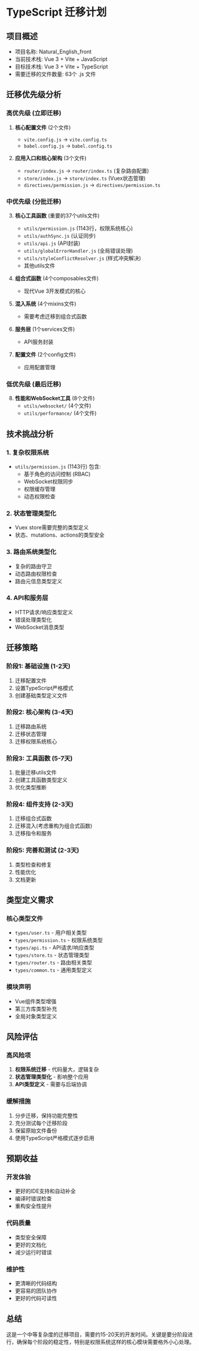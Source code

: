 # TypeScript 迁移计划

## 项目概述
- 项目名称: Natural_English_front
- 当前技术栈: Vue 3 + Vite + JavaScript
- 目标技术栈: Vue 3 + Vite + TypeScript
- 需要迁移的文件数量: 63个 .js 文件

## 迁移优先级分析

### 高优先级 (立即迁移)
1. **核心配置文件** (2个文件)
   - `vite.config.js` → `vite.config.ts`
   - `babel.config.js` → `babel.config.ts`

2. **应用入口和核心架构** (3个文件)
   - `router/index.js` → `router/index.ts` (复杂路由配置)
   - `store/index.js` → `store/index.ts` (Vuex状态管理)
   - `directives/permission.js` → `directives/permission.ts`

### 中优先级 (分批迁移)
3. **核心工具函数** (重要的37个utils文件)
   - `utils/permission.js` (1143行，权限系统核心)
   - `utils/authSync.js` (认证同步)
   - `utils/api.js` (API封装)
   - `utils/globalErrorHandler.js` (全局错误处理)
   - `utils/styleConflictResolver.js` (样式冲突解决)
   - 其他utils文件

4. **组合式函数** (4个composables文件)
   - 现代Vue 3开发模式的核心

5. **混入系统** (4个mixins文件)
   - 需要考虑迁移到组合式函数

6. **服务层** (1个services文件)
   - API服务封装

7. **配置文件** (2个config文件)
   - 应用配置管理

### 低优先级 (最后迁移)
8. **性能和WebSocket工具** (8个文件)
   - `utils/websocket/` (4个文件)
   - `utils/performance/` (4个文件)

## 技术挑战分析

### 1. 复杂权限系统
- `utils/permission.js` (1143行) 包含:
  - 基于角色的访问控制 (RBAC)
  - WebSocket权限同步
  - 权限缓存管理
  - 动态权限检查

### 2. 状态管理类型化
- Vuex store需要完整的类型定义
- 状态、mutations、actions的类型安全

### 3. 路由系统类型化
- 复杂的路由守卫
- 动态路由权限检查
- 路由元信息类型定义

### 4. API和服务层
- HTTP请求/响应类型定义
- 错误处理类型化
- WebSocket消息类型

## 迁移策略

### 阶段1: 基础设施 (1-2天)
1. 迁移配置文件
2. 设置TypeScript严格模式
3. 创建基础类型定义文件

### 阶段2: 核心架构 (3-4天)
1. 迁移路由系统
2. 迁移状态管理
3. 迁移权限系统核心

### 阶段3: 工具函数 (5-7天)
1. 批量迁移utils文件
2. 创建工具函数类型定义
3. 优化类型推断

### 阶段4: 组件支持 (2-3天)
1. 迁移组合式函数
2. 迁移混入(考虑重构为组合式函数)
3. 迁移指令和服务

### 阶段5: 完善和测试 (2-3天)
1. 类型检查和修复
2. 性能优化
3. 文档更新

## 类型定义需求

### 核心类型文件
- `types/user.ts` - 用户相关类型
- `types/permission.ts` - 权限系统类型
- `types/api.ts` - API请求/响应类型
- `types/store.ts` - 状态管理类型
- `types/router.ts` - 路由相关类型
- `types/common.ts` - 通用类型定义

### 模块声明
- Vue组件类型增强
- 第三方库类型补充
- 全局对象类型定义

## 风险评估

### 高风险项
1. **权限系统迁移** - 代码量大，逻辑复杂
2. **状态管理类型化** - 影响整个应用
3. **API类型定义** - 需要与后端协调

### 缓解措施
1. 分步迁移，保持功能完整性
2. 充分测试每个迁移阶段
3. 保留原始文件备份
4. 使用TypeScript严格模式逐步启用

## 预期收益

### 开发体验
- 更好的IDE支持和自动补全
- 编译时错误检查
- 重构安全性提升

### 代码质量
- 类型安全保障
- 更好的文档化
- 减少运行时错误

### 维护性
- 更清晰的代码结构
- 更容易的团队协作
- 更好的代码可读性

## 总结
这是一个中等复杂度的迁移项目，需要约15-20天的开发时间。关键是要分阶段进行，确保每个阶段的稳定性，特别是权限系统这样的核心模块需要格外小心处理。